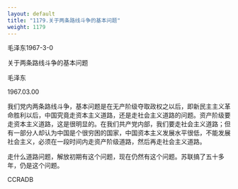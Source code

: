 ```yaml
---
layout: default
title: "1179.关于两条路线斗争的基本问题"
weight: 1179
---
```


毛泽东1967-3-0

关于两条路线斗争的基本问题

毛泽东

1967.03.00

我们党内两条路线斗争，基本问题是在无产阶级夺取政权之以后，即新民主主义革命胜利以后，中国究竟走资本主义道路，还是走社会主义道路的问题。资产阶级要走资本主义道路，这是很明显的。在我们共产党内部，我们要走社会主义道路；但有一部分人却认为中国是个很穷困的国家，中国资本主义发展水平很低，不能发展社会主义，必须在一段时间内走资产阶级道路，然后再走社会主义道路。

走什么道路问题，解放初期有这个问题，现在仍然有这个问题。苏联搞了五十多年，仍是这个问题。

CCRADB

